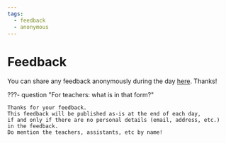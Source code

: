 ```yaml
---
tags:
  - feedback
  - anonymous
---
```


# Feedback

You can share any feedback anonymously
during the day [here](https://hackmd.io/@k477sRgaS86BlstUj83IKQ/Byd3nNvRxl).
Thanks!

???- question "For teachers: what is in that form?"

    Thanks for your feedback.
    This feedback will be published as-is at the end of each day,
    if and only if there are no personal details (email, address, etc.)
    in the feedback.
    Do mention the teachers, assistants, etc by name!

